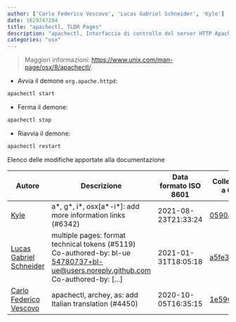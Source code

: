 ```yaml
---
author: ['Carlo Federico Vescovo', 'Lucas Gabriel Schneider', 'Kyle']
date: 1629747204
title: "apachectl, TLDR Pages"
description: "apachectl, Interfaccia di controllo del server HTTP Apache per macOS."
categories: "osx"
---
```

> Maggiori informazioni: <https://www.unix.com/man-page/osx/8/apachectl/>.

- Avvia il demone `org.apache.httpd`:

```bash
apachectl start
```

- Ferma il demone:

```bash
apachectl stop
```

- Riavvia il demone:

```bash
apachectl restart
```
Elenco delle modifiche apportate alla documentazione


Autore | Descrizione | Data formato ISO 8601 | Collegamento a GitHub
------|-----|-----|-----
[Kyle](mailto:76597257+Gitleptune@users.noreply.github.com) | a*, g*, i*, osx[a*-i*]: add more information links (#6342) | 2021-08-23T21:33:24 | [0590a21917dc](https://github.com/tldr-pages/tldr/commit/0590a21917dc981d3cc64b8094b1cffa9d0a3b78)
[Lucas Gabriel Schneider](mailto:casdpa@gmail.com) | multiple pages: format technical tokens (#5119) Co-authored-by: bl-ue <54780737+bl-ue@users.noreply.github.com> Co-authored-by: [...] | 2021-01-31T18:05:18 | [a5fe31bc47ae](https://github.com/tldr-pages/tldr/commit/a5fe31bc47aece3efa5e66b52b3cf384f27d5d72)
[Carlo Federico Vescovo](mailto:vescovocarlofederico@gmail.com) | apachectl, archey, as: add Italian translation (#4450) | 2020-10-05T16:35:15 | [1e596608da3b](https://github.com/tldr-pages/tldr/commit/1e596608da3b073858ba6df5acd47a7ea1e89118)

